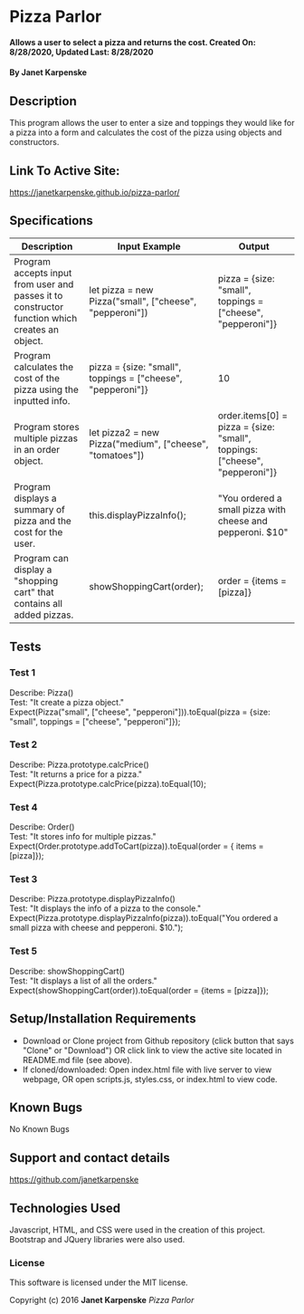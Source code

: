 # Pizza Parlor

#### Allows a user to select a pizza and returns the cost. Created On: 8/28/2020, Updated Last: 8/28/2020

#### By Janet Karpenske

## Description

This program allows the user to enter a size and toppings they would like for a pizza into a form and calculates the cost of the pizza using objects and constructors.

## Link To Active Site:
https://janetkarpenske.github.io/pizza-parlor/

## Specifications
| Description | Input Example | Output |
|-------------|---------------|--------|
| Program accepts input from user and passes it to constructor function which creates an object. | let pizza = new Pizza("small", ["cheese", "pepperoni"]) | pizza = {size: "small", toppings = ["cheese", "pepperoni"]} |
| Program calculates the cost of the pizza using the inputted info. | pizza = {size: "small", toppings = ["cheese", "pepperoni"]} | 10 |
| Program stores multiple pizzas in an order object. | let pizza2 = new Pizza("medium", ["cheese", "tomatoes"]) | order.items[0] = pizza = {size: "small", toppings: ["cheese", "pepperoni"]} |
| Program displays a summary of pizza and the cost for the user. | this.displayPizzaInfo(); | "You ordered a small pizza with cheese and pepperoni. $10" |
| Program can display a "shopping cart" that contains all added pizzas. | showShoppingCart(order); | order = {items = [pizza]} |

## Tests
### Test 1
Describe: Pizza() </br>
Test: "It create a pizza object." </br>
Expect(Pizza("small", ["cheese", "pepperoni"])).toEqual(pizza = {size: "small", toppings = ["cheese", "pepperoni"]});
### Test 2
Describe: Pizza.prototype.calcPrice() </br>
Test: "It returns a price for a pizza." </br>
Expect(Pizza.prototype.calcPrice(pizza).toEqual(10);
### Test 4
Describe: Order() </br>
Test: "It stores info for multiple pizzas." </br>
Expect(Order.prototype.addToCart(pizza)).toEqual(order = { items = [pizza]});
### Test 3
Describe: Pizza.prototype.displayPizzaInfo() </br>
Test: "It displays the info of a pizza to the console." </br>
Expect(Pizza.prototype.displayPizzaInfo(pizza)).toEqual("You ordered a small pizza with cheese and pepperoni. $10.");
### Test 5
Describe: showShoppingCart() </br>
Test: "It displays a list of all the orders." </br>
Expect(showShoppingCart(order)).toEqual(order = {items = [pizza]});


## Setup/Installation Requirements

* Download or Clone project from Github repository (click button that says "Clone" or "Download") OR click link to view the active site located in README.md file (see above). 
* If cloned/downloaded: Open index.html file with live server to view webpage, OR open scripts.js, styles.css, or index.html to view code.

## Known Bugs

No Known Bugs

## Support and contact details

https://github.com/janetkarpenske

## Technologies Used

Javascript, HTML, and CSS were used in the creation of this project. Bootstrap and JQuery libraries were also used.

### License

This software is licensed under the MIT license.

Copyright (c) 2016 **Janet Karpenske** _Pizza Parlor_